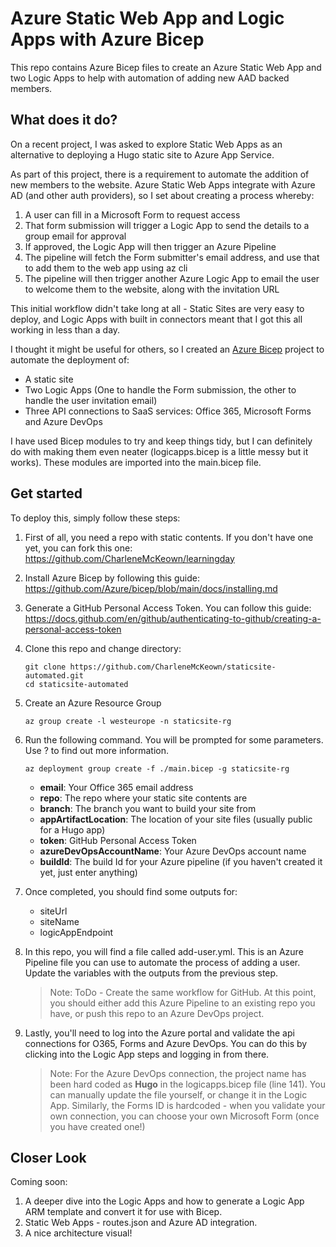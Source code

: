 # Azure Static Web App and Logic Apps with Azure Bicep
This repo contains Azure Bicep files to create an Azure Static Web App and two Logic Apps to help with automation of adding new AAD backed members.

## What does it do? 

On a recent project, I was asked to explore Static Web Apps as an alternative to deploying a Hugo static site to Azure App Service. 

As part of this project, there is a requirement to automate the addition of new members to the website. Azure Static Web Apps integrate with Azure AD (and other auth providers), so I set about creating a process whereby:

1. A user can fill in a Microsoft Form to request access
1. That form submission will trigger a Logic App to send the details to a group email for approval
1. If approved, the Logic App will then trigger an Azure Pipeline
1. The pipeline will fetch the Form submitter's email address, and use that to add them to the web app using az cli
1. The pipeline will then trigger another Azure Logic App to email the user to welcome them to the website, along with the invitation URL

This initial workflow didn't take long at all - Static Sites are very easy to deploy, and Logic Apps with built in connectors meant that I got this all working in less than a day.

I thought it might be useful for others, so I created an [Azure Bicep](https://github.com/Azure/bicep) project to automate the deployment of:

- A static site
- Two Logic Apps (One to handle the Form submission, the other to handle the user invitation email)
- Three API connections to SaaS services: Office 365, Microsoft Forms and Azure DevOps

I have used Bicep modules to try and keep things tidy, but I can definitely do with making them even neater (logicapps.bicep is a little messy but it works). These modules are imported into the main.bicep file. 

## Get started

To deploy this, simply follow these steps:

1. First of all, you need a repo with static contents. If you don't have one yet, you can fork this one: 
https://github.com/CharleneMcKeown/learningday

1. Install Azure Bicep by following this guide:
https://github.com/Azure/bicep/blob/main/docs/installing.md

1. Generate a GitHub Personal Access Token. You can follow this guide:
https://docs.github.com/en/github/authenticating-to-github/creating-a-personal-access-token

1. Clone this repo and change directory:
    ```
    git clone https://github.com/CharleneMcKeown/staticsite-automated.git
    cd staticsite-automated
    ```
1. Create an Azure Resource Group
    ```
    az group create -l westeurope -n staticsite-rg
    ```
1. Run the following command. You will be prompted for some parameters. Use ? to find out more information. 
    ```
    az deployment group create -f ./main.bicep -g staticsite-rg
    ```

    - **email**: Your Office 365 email address
    - **repo**: The repo where your static site contents are
    - **branch**: The branch you want to build your site from
    - **appArtifactLocation**: The location of your site files (usually public for a Hugo app)
    - **token**: GitHub Personal Access Token
    - **azureDevOpsAccountName**: Your Azure DevOps account name
    - **buildId**: The build Id for your Azure pipeline (if you haven't created it yet, just enter anything)

1. Once completed, you should find some outputs for:
    - siteUrl 
    - siteName
    - logicAppEndpoint

1. In this repo, you will find a file called add-user.yml. This is an Azure Pipeline file you can use to automate the process of adding a user. Update the variables with the outputs from the previous step.

    >Note: ToDo - Create the same workflow for GitHub. At this point, you should either add this Azure Pipeline to an existing repo you have, or push this repo to an Azure DevOps project.

1. Lastly, you'll need to log into the Azure portal and validate the api connections for O365, Forms and Azure DevOps. You can do this by clicking into the Logic App steps and logging in from there.

    >Note: For the Azure DevOps connection, the project name has been hard coded as **Hugo** in the logicapps.bicep file (line 141). You can manually update the file yourself, or change it in the Logic App. Similarly, the Forms ID is hardcoded - when you validate your own connection, you can choose your own Microsoft Form (once you have created one!)

## Closer Look

Coming soon: 

1. A deeper dive into the Logic Apps and how to generate a Logic App ARM template and convert it for use with Bicep. 
1. Static Web Apps - routes.json and Azure AD integration.
1. A nice architecture visual!





